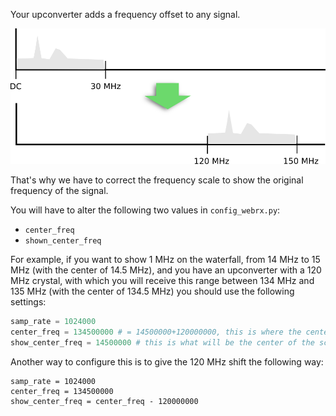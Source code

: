 Your upconverter adds a frequency offset to any signal.

![Upconverter](images/upconverter.png)

That's why we have to correct the frequency scale to show the original frequency of the signal.

You will have to alter the following two values in `config_webrx.py`:

* `center_freq`
* `shown_center_freq`

For example, if you want to show 1 MHz on the waterfall, from 14 MHz to 15 MHz (with the center of 14.5 MHz), and you have an upconverter with a 120 MHz crystal, with which you will receive this range between 134 MHz and 135 MHz (with the center of 134.5 MHz) you should use the following settings:

```python
samp_rate = 1024000
center_freq = 134500000 # = 14500000+120000000, this is where the center of the desired range is after upconversion
show_center_freq = 14500000 # this is what will be the center of the scale on the UI
```

Another way to configure this is to give the 120 MHz shift the following way:
```
samp_rate = 1024000
center_freq = 134500000
show_center_freq = center_freq - 120000000
```

